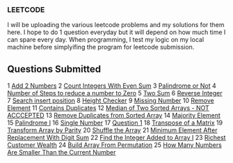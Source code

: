 ### LEETCODE
I will be uploading the various leetcode problems and my solutions for them here. I hope to do 1 question everyday but it will depend on how much time I can spare every day. When programming, I test my logic on my local machine before simplyifing the program for leetcode submission.

## Questions Submitted
1 [Add 2 Numbers](add2integers.java)
2 [Count Integers With Even Sum](countintegerswithevensum.java)
3 [Palindrome or Not](palindrome.java)
4 [Number of Steps to reduce a number to Zero](Noofsteps.java)
5 [Two Sum](twosum.java)
6 [Reverse Integer](ReverseInteger.java)
7 [Search insert position](searchinsertposition.java)
8 [Height Checker](HeightChecker.java)
9 [Missing Number](MissingNumber.java)
10 [Remove Element](removeElement.java)
11 [Contains Duplicates](ContainsDuplicates.java)
12 [Median of Two Sorted Arrays - NOT ACCCEPTED](MedianofTwoSortedArrays.java)
13 [Remove Duplicates from Sorted Array](RemoveDuplicatesFromSortedArrays.java)
14 [Majority Element](majority.java)
15 [Palindrome I](palindromeI.java)
16 [Single Number](SingleNumber.java)
17 [Question 1]( Question1.c)
18 [Transpose of a Matrix](transposematrix.java)
19 [Transform Array by Parity](Transformarraybyparity.java)
20 [Shuffle the Array](Shufflethearray.java)
21 [Minimum Element After Replacement With Digit Sum](Minimumelementafterreplacementwithdigitsum.java)
22 [Find the Integer Added to Array I](FindtheIntegerAddedtoArrayI.java)
23 [Richest Customer Wealth](RichestCustomerWealth.java)
24 [Build Array From Permutation](BuildArrayFromPermutation.java)
25 [How Many Numbers Are Smaller Than the Current Number](HowManyNumbersAreSmallerThantheCurrentNumber.java)
